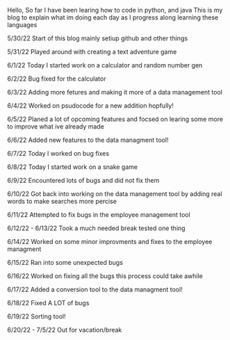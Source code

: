 Hello,
So far I have been learing how to code in python, and java
This is my blog to explain what im doing each day as I progress along learning these languages

5/30/22
Start of this blog mainly setiup github and other things

5/31/22
Played around with creating a text adventure game

6/1/22 
Today I started work on a calculator and random number gen

6/2/22 
Bug fixed for the calculator

6/3/22
Adding more fetures and making it more of a data management tool

6/4/22
Worked on psudocode for a new addition hopfully!

6/5/22
Planed a lot of opcoming features and focsed on learing some more to improve what ive already made

6/6/22 
Added new features to the data managment tool!

6/7/22
Today I worked on bug fixes

6/8/22
Today I started work on a snake game

6/9/22 
Encountered lots of bugs and did not fix them

6/10/22
Got back into working on the data management tool by adding real words to make searches more percise

6/11/22 
Attempted to fix bugs in the employee management tool

6/12/22 - 6/13/22
Took a much needed break tested one thing

6/14/22
Worked on some minor improvments and fixes to the employee managment

6/15/22
Ran into some unexpected bugs 

6/16/22
Worked on fixing all the bugs this process could take awhile

6/17/22
Added a conversion tool to the data managment tool!

6/18/22
Fixed A LOT of bugs

6/19/22
Sorting tool!

6/20/22 - 7/5/22 
Out for vacation/break
